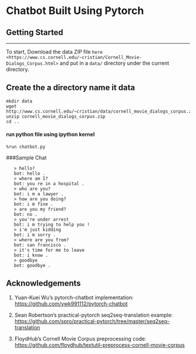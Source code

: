 
# Chatbot Built Using Pytorch

## Getting Started
------------
To start, Download the data ZIP file 
`here <https://www.cs.cornell.edu/~cristian/Cornell_Movie-Dialogs_Corpus.html>`
and put in a ``data/`` directory under the current directory.

## Create the a directory name it data
```
mkdir data
wget http://www.cs.cornell.edu/~cristian/data/cornell_movie_dialogs_corpus.zip
unzip cornell_movie_dialogs_corpus.zip
cd ..
```
#### run python file using ipython kernel 
``` %run chatbot.py ```

###Sample Chat
```
   > hello?
   bot: hello .
   > where am I?
   bot: you re in a hospital .
   > who are you?
   bot: i m a lawyer .
   > how are you doing?
   bot: i m fine .
   > are you my friend?
   bot: no .
   > you're under arrest
   bot: i m trying to help you !
   > i'm just kidding
   bot: i m sorry .
   > where are you from?
   bot: san francisco .
   > it's time for me to leave
   bot: i know .
   > goodbye
   bot: goodbye .
```
## **Acknowledgements**

 1) Yuan-Kuei Wu’s pytorch-chatbot implementation:
    https://github.com/ywk991112/pytorch-chatbot

 2) Sean Robertson’s practical-pytorch seq2seq-translation example:
    https://github.com/spro/practical-pytorch/tree/master/seq2seq-translation

 3) FloydHub’s Cornell Movie Corpus preprocessing code:
    https://github.com/floydhub/textutil-preprocess-cornell-movie-corpus
